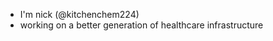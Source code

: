 - I'm nick (@kitchenchem224)
- working on a better generation of healthcare infrastructure 

<!---
kitchenchem224/kitchenchem224 is a ✨ special ✨ repository because its `README.md` (this file) appears on your GitHub profile.
You can click the Preview link to take a look at your changes.
--->
